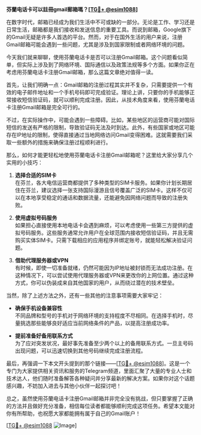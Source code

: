 **芬蘭电话卡可以註冊gmail郵箱嗎？[[TG💪+ @esim1088](https://t.me/s/esim1088)]**

在数字时代，邮箱已经成为我们生活中不可或缺的一部分。无论是工作、学习还是日常生活，邮箱都是我们接收和发送信息的重要工具。而说到邮箱，Google旗下的Gmail无疑是许多人首选的平台。然而，对于在国外生活的用户来说，注册Gmail邮箱可能会遇到一些问题，尤其是涉及到国家限制或者网络环境的问题。

今天我们就来聊聊，使用芬蘭电话卡是否可以注册Gmail邮箱。这个问题看似简单，但实际上涉及到了网络环境、国际通信以及政策法规等多个方面。如果你正在考虑用芬蘭电话卡注册Gmail邮箱，那么这篇文章绝对值得一读。

首先，让我们明确一点：Gmail邮箱的注册过程其实并不复杂，只需要提供一个有效的电子邮件地址和一个手机号码即可完成验证。理论上讲，只要你的手机能够正常接收短信验证码，就可以顺利完成注册。因此，从技术角度来看，使用芬蘭电话卡注册Gmail邮箱是完全可行的。

不过，在实际操作中，可能会遇到一些障碍。比如，某些地区的运营商可能对国际短信的发送有严格的限制，导致验证码无法及时到达。此外，有些国家或地区可能存在IP地址的限制，使得直接通过当地网络访问Gmail变得困难。这就需要我们采取一些额外的措施来确保注册过程顺利进行。

那么，如何才能更轻松地使用芬蘭电话卡注册Gmail邮箱呢？这里给大家分享几个实用的小技巧：

1. **选择合适的SIM卡**  
   在芬兰，各大电信运营商都提供了多种类型的SIM卡服务。如果你计划长期居住在芬兰，建议选择一张支持国际漫游且信号覆盖广泛的SIM卡。这样不仅可以在本地享受稳定的通话和数据流量，还能避免因网络问题而导致的注册失败。

2. **使用虚拟号码服务**  
   如果担心直接使用本地电话卡会遇到麻烦，可以考虑使用一些第三方提供的虚拟号码服务。这些服务通常允许用户在全球范围内接收短信验证码，并且无需购买实体SIM卡。只需下载相应的应用程序并绑定账号，就能轻松解决验证问题。

3. **借助代理服务器或VPN**  
   有时候，即使一切准备就绪，仍然可能因为IP地址被封锁而无法成功注册。在这种情况下，可以尝试使用代理服务器或VPN来更改你的上网位置。通过这种方式，你可以伪装成来自其他国家的用户，从而绕过潜在的技术壁垒。

当然，除了上述方法之外，还有一些其他的注意事项需要大家牢记：

- **确保手机设备兼容性**  
  不同品牌和型号的手机对于网络环境的支持程度不尽相同。在选择手机时，尽量挑选那些能够良好适应当前网络条件的产品，以提高注册成功率。

- **提前准备好备用联系方式**  
  为了应对突发状况，最好事先准备至少两个以上的备用联系方式。一旦主号码出现问题，可以迅速切换到其他号码继续完成注册流程。

最后，再强调一下本文开头提到的那个链接——[[TG💪+ @esim1088](https://t.me/s/esim1088)]。这是一个专门为大家提供相关资讯和服务的Telegram频道，里面汇聚了大量的专业人士和技术达人，他们随时准备解答各种疑问并分享最新的解决方案。如果你对这个话题感兴趣，不妨加入进去与其他小伙伴一起探讨吧！

总之，虽然使用芬蘭电话卡注册Gmail邮箱并非完全没有挑战，但只要掌握了正确的方法并且做好充分准备，相信每位读者都能够顺利完成这项任务。希望本文能对你有所帮助，也祝愿大家都能拥有属于自己的Gmail账户！  

[[TG💪+ @esim1088](https://t.me/s/esim1088) ![Image](https://i.postimg.cc/4NQfJmqS/Snipaste-2025-05-13-00-14-12.png)]